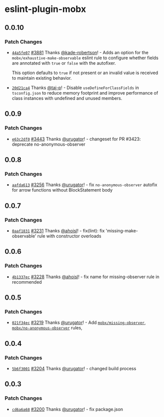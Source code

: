 # eslint-plugin-mobx

## 0.0.10

### Patch Changes

-   [`44a5fe07`](https://github.com/mobxjs/mobx/commit/44a5fe07fb95c2ba24d8df19f18b57ee92abb1a9) [#3881](https://github.com/mobxjs/mobx/pull/3881) Thanks [@kade-robertson](https://github.com/kade-robertson)! - Adds an option for the `mobx/exhaustive-make-observable` eslint rule to configure whether fields are annotated with `true` or `false` with the autofixer.

    This option defaults to `true` if not present or an invalid value is received to maintain existing behavior.

*   [`20d21ca4`](https://github.com/mobxjs/mobx/commit/20d21ca4268853c85d203f1270c77c40922a2052) Thanks [@taj-p](https://github.com/taj-p)! - Disable `useDefineForClassFields` in `tsconfig.json` to reduce memory footprint and improve performance of class instances with undefined and unused members.

## 0.0.9

### Patch Changes

-   [`e63c2df0`](https://github.com/mobxjs/mobx/commit/e63c2df0ef166868675bce21892cd686a46db953) [#3443](https://github.com/mobxjs/mobx/pull/3443) Thanks [@urugator](https://github.com/urugator)! - changeset for PR #3423: deprecate no-anonymous-observer

## 0.0.8

### Patch Changes

-   [`aafda613`](https://github.com/mobxjs/mobx/commit/aafda6136afd107c6cbdd73d9bab57e45a2eb9f5) [#3256](https://github.com/mobxjs/mobx/pull/3256) Thanks [@urugator](https://github.com/urugator)! - fix `no-anonymous-observer` autofix for arrow functions without BlockStatement body

## 0.0.7

### Patch Changes

-   [`0aaf1831`](https://github.com/mobxjs/mobx/commit/0aaf183131f3eadd40c05ccc94139282bd8d7d56) [#3231](https://github.com/mobxjs/mobx/pull/3231) Thanks [@ahoisl](https://github.com/ahoisl)! - fix(lint): fix 'missing-make-observable' rule with constructor overloads

## 0.0.6

### Patch Changes

-   [`4b1337ec`](https://github.com/mobxjs/mobx/commit/4b1337ecd64c7bfc904a04063bd1b07e62e392f1) [#3228](https://github.com/mobxjs/mobx/pull/3228) Thanks [@ahoisl](https://github.com/ahoisl)! - fix name for missing-observer rule in recommended

## 0.0.5

### Patch Changes

-   [`021f34ec`](https://github.com/mobxjs/mobx/commit/021f34ec81daed9e5b5ed8425b2f3e0fa85dfe5b) [#3219](https://github.com/mobxjs/mobx/pull/3219) Thanks [@urugator](https://github.com/urugator)! - Add [`mobx/missing-observer`](https://github.com/mobxjs/mobx/tree/main/packages/eslint-plugin-mobx#mobxmissing-observer),
    [`mobx/no-anonymous-observer`](https://github.com/mobxjs/mobx/tree/main/packages/eslint-plugin-mobx#mobxno-anonymous-observer) rules,

## 0.0.4

### Patch Changes

-   [`5b6f3001`](https://github.com/mobxjs/mobx/commit/5b6f30017939a2082f7d767a857e0189210a91a7) [#3204](https://github.com/mobxjs/mobx/pull/3204) Thanks [@urugator](https://github.com/urugator)! - changed build process

## 0.0.3

### Patch Changes

-   [`cd6a6a68`](https://github.com/mobxjs/mobx/commit/cd6a6a68245f082bdc35a3109214a5449ef9818d) [#3200](https://github.com/mobxjs/mobx/pull/3200) Thanks [@urugator](https://github.com/urugator)! - fix package.json
